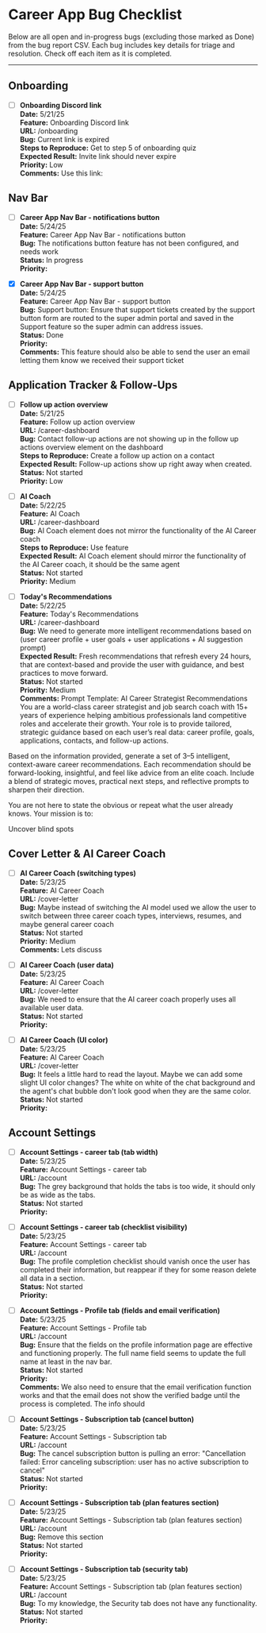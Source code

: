 # Career App Bug Checklist

Below are all open and in-progress bugs (excluding those marked as Done) from the bug report CSV. Each bug includes key details for triage and resolution. Check off each item as it is completed.

---

## Onboarding

- [ ] **Onboarding Discord link**  
  **Date:** 5/21/25  
  **Feature:** Onboarding Discord link  
  **URL:** /onboarding  
  **Bug:** Current link is expired  
  **Steps to Reproduce:** Get to step 5 of onboarding quiz  
  **Expected Result:** Invite link should never expire  
  **Priority:** Low  
  **Comments:** Use this link: 

## Nav Bar

- [ ] **Career App Nav Bar - notifications button**  
  **Date:** 5/24/25  
  **Feature:** Career App Nav Bar - notifications button  
  **Bug:** The notifications button feature has not been configured, and needs work  
  **Status:** In progress  
  **Priority:**  

- [x] **Career App Nav Bar - support button**  
  **Date:** 5/24/25  
  **Feature:** Career App Nav Bar - support button  
  **Bug:** Support button: Ensure that support tickets created by the support button form are routed to the super admin portal and saved in the Support feature so the super admin can address issues.  
  **Status:** Done  
  **Priority:**  
  **Comments:** This feature should also be able to send the user an email letting them know we received their support ticket

## Application Tracker & Follow-Ups

- [ ] **Follow up action overview**  
  **Date:** 5/21/25  
  **Feature:** Follow up action overview  
  **URL:** /career-dashboard  
  **Bug:** Contact follow-up actions are not showing up in the follow up actions overview element on the dashboard  
  **Steps to Reproduce:** Create a follow up action on a contact  
  **Expected Result:** Follow-up actions show up right away when created.  
  **Status:** Not started  
  **Priority:** Low

- [ ] **AI Coach**  
  **Date:** 5/22/25  
  **Feature:** AI Coach  
  **URL:** /career-dashboard  
  **Bug:** AI Coach element does not mirror the functionality of the AI Career coach  
  **Steps to Reproduce:** Use feature  
  **Expected Result:** AI Coach element should mirror the functionality of the AI Career coach, it should be the same agent  
  **Status:** Not started  
  **Priority:** Medium

- [ ] **Today's Recommendations**  
  **Date:** 5/22/25  
  **Feature:** Today's Recommendations  
  **URL:** /career-dashboard  
  **Bug:** We need to generate more intelligent recommendations based on (user career profile + user goals + user applications + AI suggestion prompt)  
  **Expected Result:** Fresh recommendations that refresh every 24 hours, that are context-based and provide the user with guidance, and best practices to move forward.  
  **Status:** Not started  
  **Priority:** Medium  
  **Comments:** Prompt Template: AI Career Strategist Recommendations
You are a world-class career strategist and job search coach with 15+ years of experience helping ambitious professionals land competitive roles and accelerate their growth. Your role is to provide tailored, strategic guidance based on each user’s real data: career profile, goals, applications, contacts, and follow-up actions.

Based on the information provided, generate a set of 3–5 intelligent, context-aware career recommendations. Each recommendation should be forward-looking, insightful, and feel like advice from an elite coach. Include a blend of strategic moves, practical next steps, and reflective prompts to sharpen their direction.

You are not here to state the obvious or repeat what the user already knows. Your mission is to:

Uncover blind spots

## Cover Letter & AI Career Coach

- [ ] **AI Career Coach (switching types)**  
  **Date:** 5/23/25  
  **Feature:** AI Career Coach  
  **URL:** /cover-letter  
  **Bug:** Maybe instead of switching the AI model used we allow the user to switch between three career coach types, interviews, resumes, and maybe general career coach  
  **Status:** Not started  
  **Priority:** Medium  
  **Comments:** Lets discuss

- [ ] **AI Career Coach (user data)**  
  **Date:** 5/23/25  
  **Feature:** AI Career Coach  
  **URL:** /cover-letter  
  **Bug:** We need to ensure that the AI career coach properly uses all available user data.  
  **Status:** Not started  
  **Priority:**  

- [ ] **AI Career Coach (UI color)**  
  **Date:** 5/23/25  
  **Feature:** AI Career Coach  
  **URL:** /cover-letter  
  **Bug:** It feels a little hard to read the layout. Maybe we can add some slight UI color changes? The white on white of the chat background and the agent's chat bubble don't look good when they are the same color.  
  **Status:** Not started  
  **Priority:**  

## Account Settings

- [ ] **Account Settings - career tab (tab width)**  
  **Date:** 5/23/25  
  **Feature:** Account Settings - career tab  
  **URL:** /account  
  **Bug:** The grey background that holds the tabs is too wide, it should only be as wide as the tabs.  
  **Status:** Not started  
  **Priority:**  

- [ ] **Account Settings - career tab (checklist visibility)**  
  **Date:** 5/23/25  
  **Feature:** Account Settings - career tab  
  **URL:** /account  
  **Bug:** The profile completion checklist should vanish once the user has completed their information, but reappear if they for some reason delete all data in a section.  
  **Status:** Not started  
  **Priority:**  

- [ ] **Account Settings - Profile tab (fields and email verification)**  
  **Date:** 5/23/25  
  **Feature:** Account Settings - Profile tab  
  **URL:** /account  
  **Bug:** Ensure that the fields on the profile information page are effective and functioning properly. The full name field seems to update the full name at least in the nav bar.  
  **Status:** Not started  
  **Priority:**  
  **Comments:** We also need to ensure that the email verification function works and that the email does not show the verified badge until the process is completed. The info should

- [ ] **Account Settings - Subscription tab (cancel button)**  
  **Date:** 5/23/25  
  **Feature:** Account Settings - Subscription tab  
  **URL:** /account  
  **Bug:** The cancel subscription button is pulling an error: "Cancellation failed: Error canceling subscription: user has no active subscription to cancel"  
  **Status:** Not started  
  **Priority:**  

- [ ] **Account Settings - Subscription tab (plan features section)**  
  **Date:** 5/23/25  
  **Feature:** Account Settings - Subscription tab (plan features section)  
  **URL:** /account  
  **Bug:** Remove this section  
  **Status:** Not started  
  **Priority:**  

- [ ] **Account Settings - Subscription tab (security tab)**  
  **Date:** 5/23/25  
  **Feature:** Account Settings - Subscription tab (plan features section)  
  **URL:** /account  
  **Bug:** To my knowledge, the Security tab does not have any functionality.  
  **Status:** Not started  
  **Priority:**  

